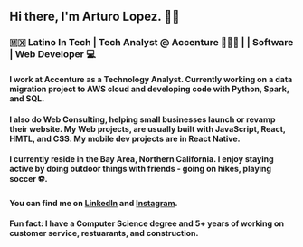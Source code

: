 ## Hi there, I'm Arturo Lopez. 👋🏾
### 🇲🇽 Latino In Tech | Tech Analyst @ Accenture 👨🏾‍💻 | | Software | Web Developer 💻

#### I work at Accenture as a Technology Analyst. Currently working on a data migration project to AWS cloud and developing code with Python, Spark, and SQL.

#### I also do Web Consulting, helping small businesses launch or revamp their website. My Web projects, are usually built with JavaScript, React, HMTL, and CSS. My mobile dev projects are in React Native.

#### I currently reside in the Bay Area, Northern California. I enjoy staying active by doing outdoor things with friends - going on hikes, playing soccer ⚽.

#### You can find me on [LinkedIn](https://www.linkedin.com/in/rturolopez/) and [Instagram](https://www.instagram.com/arturo_creates/).

#### Fun fact: I have a Computer Science degree and 5+ years of working on customer service, restuarants, and construction.

<!--
**alopez96/alopez96** is a ✨ _special_ ✨ repository because its `README.md` (this file) appears on your GitHub profile.

Here are some ideas to get you started:

- 🔭 I’m currently working on ...
- 🌱 I’m currently learning ...
- 👯 I’m looking to collaborate on ...
- 🤔 I’m looking for help with ...
- 💬 Ask me about ...
- 📫 How to reach me: ...
- 😄 Pronouns: ...
- ⚡ Fun fact: ...
-->